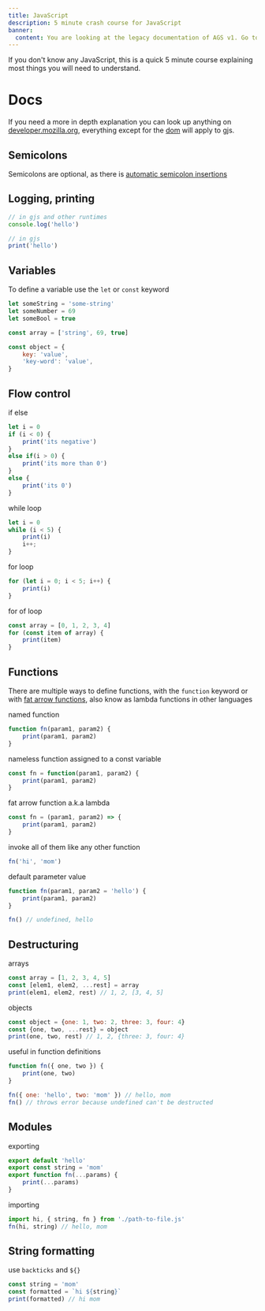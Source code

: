 ```yaml
---
title: JavaScript
description: 5 minute crash course for JavaScript
banner:
  content: You are looking at the legacy documentation of AGS v1. Go to <a href="https://aylur.github.io/ags/">aylur.github.io/ags</a> for AGS v2.
---
```


If you don't know any JavaScript, this is a quick 5 minute course explaining most things you will need to understand.

# Docs

If you need a more in depth explanation you can look up anything on [developer.mozilla.org](https://developer.mozilla.org/en-US/), everything except for the [dom](https://developer.mozilla.org/en-US/docs/Web/API/Document_Object_Model) will apply to gjs.

## Semicolons

Semicolons are optional, as there is [automatic semicolon insertions](https://developer.mozilla.org/en-US/docs/Web/JavaScript/Reference/Lexical_grammar#automatic_semicolon_insertion)

## Logging, printing

```js
// in gjs and other runtimes
console.log('hello')

// in gjs
print('hello')
```

## Variables

To define a variable use the `let` or `const` keyword

```js
let someString = 'some-string'
let someNumber = 69
let someBool = true

const array = ['string', 69, true]

const object = {
    key: 'value',
    'key-word': 'value',
}
```

## Flow control

if else

```js
let i = 0
if (i < 0) {
    print('its negative')
}
else if(i > 0) {
    print('its more than 0')
}
else {
    print('its 0')
}
```

while loop

```js
let i = 0
while (i < 5) {
    print(i)
    i++;
}
```

for loop

```js
for (let i = 0; i < 5; i++) {
    print(i)
}
```

for of loop

```js
const array = [0, 1, 2, 3, 4]
for (const item of array) {
    print(item)
}
```

## Functions

There are multiple ways to define functions, with the `function` keyword or with [fat arrow functions](https://developer.mozilla.org/en-US/docs/Web/JavaScript/Reference/Functions/Arrow_functions), also know as lambda functions in other languages

named function

```js
function fn(param1, param2) {
    print(param1, param2)
}
```

nameless function assigned to a const variable

```js
const fn = function(param1, param2) {
    print(param1, param2)
}
```

fat arrow function a.k.a lambda

```js
const fn = (param1, param2) => {
    print(param1, param2)
}
```

invoke all of them like any other function

```js
fn('hi', 'mom')
```

default parameter value

```js
function fn(param1, param2 = 'hello') {
    print(param1, param2)
}

fn() // undefined, hello
```

## Destructuring

arrays

```js
const array = [1, 2, 3, 4, 5]
const [elem1, elem2, ...rest] = array
print(elem1, elem2, rest) // 1, 2, [3, 4, 5]
```

objects

```js
const object = {one: 1, two: 2, three: 3, four: 4}
const {one, two, ...rest} = object
print(one, two, rest) // 1, 2, {three: 3, four: 4}
```

useful in function definitions

```js
function fn({ one, two }) {
    print(one, two)
}

fn({ one: 'hello', two: 'mom' }) // hello, mom
fn() // throws error because undefined can't be destructed
```

## Modules

exporting

```js
export default 'hello'
export const string = 'mom'
export function fn(...params) {
    print(...params)
}
```

importing

```js
import hi, { string, fn } from './path-to-file.js'
fn(hi, string) // hello, mom
```

## String formatting

use `backticks` and `${}`

```js
const string = 'mom'
const formatted = `hi ${string}`
print(formatted) // hi mom
```
